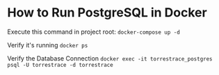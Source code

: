 # How to Run PostgreSQL in Docker

Execute this command in project root:
`docker-compose up -d`

Verify it's running
`docker ps`

Verify the Database Connection
`docker exec -it torrestrace_postgres psql -U torrestrace -d torrestrace`